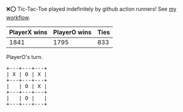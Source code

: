 :x::o: Tic-Tac-Toe played indefinitely by github action runners! See [my workflow](.github/workflows/play.yaml).

|PlayerX wins|PlayerO wins|Ties|
|-|-|-|
|1841|1795|833|

PlayerO's turn.

<pre>
+---+---+---+
| X | O | X |
+---+---+---+
|   | O | X |
+---+---+---+
|   | O |   |
+---+---+---+
</pre>
